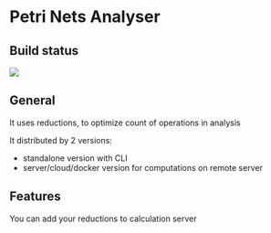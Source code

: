 # Petri Nets Analyser

## Build status
<a href="http://3.122.90.201:8111/viewType.html?buildTypeId=PetriNetsReductionAnalyzer_Build&guest=1">
<img src="http://3.122.90.201:8111/app/rest/builds/buildType:(id:PetriNetsReductionAnalyzer_Build)/statusIcon"/>
</a>

## General
It uses reductions, to optimize count of operations in analysis

It distributed by 2 versions:
- standalone version with CLI
- server/cloud/docker version for computations on remote server

## Features
You can add your reductions to calculation server 
